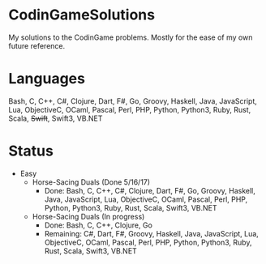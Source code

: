 # CodinGameSolutions
My solutions to the CodinGame problems. Mostly for the ease of my own future reference.

# Languages
Bash, C, C++, C#, Clojure, Dart, F#, Go, Groovy, Haskell, Java, JavaScript, Lua, ObjectiveC, OCaml, Pascal, Perl, PHP, Python, Python3, Ruby, Rust, Scala, ~~Swift~~, Swift3, VB.NET

# Status
- Easy
  - Horse-Sacing Duals (Done 5/16/17)
    - Done: Bash, C, C++, C#, Clojure, Dart, F#, Go, Groovy, Haskell, Java, JavaScript, Lua, ObjectiveC, OCaml, Pascal, Perl, PHP, Python, Python3, Ruby, Rust, Scala, Swift3, VB.NET
  - Horse-Sacing Duals (In progress)
    - Done: Bash, C, C++, Clojure, Go
    - Remaining: C#, Dart, F#, Groovy, Haskell, Java, JavaScript, Lua, ObjectiveC, OCaml, Pascal, Perl, PHP, Python, Python3, Ruby, Rust, Scala, Swift3, VB.NET
